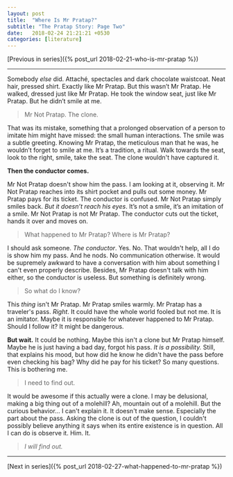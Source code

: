 ```yaml
---
layout: post
title:  "Where Is Mr Pratap?"
subtitle: "The Pratap Story: Page Two"
date:   2018-02-24 21:21:21 +0530
categories: [literature]
---
```


[Previous in series]({% post_url 2018-02-21-who-is-mr-pratap %})

---

Somebody *else* did. Attaché, spectacles and dark chocolate waistcoat. Neat hair, pressed shirt. Exactly like Mr Pratap. But this wasn’t Mr Pratap. He walked, dressed just like Mr Pratap. He took the window seat, just like Mr Pratap. But he didn’t smile at me. 

> Mr Not Pratap. The clone.

That was its mistake, something that a prolonged observation of a person to imitate him might have missed: the small human interactions. The smile was a subtle greeting. Knowing Mr Pratap, the meticulous man that he was, he wouldn’t forget to smile at me. It’s a tradition, a ritual. Walk towards the seat, look to the right, smile, take the seat. The clone wouldn't have captured it. 

**Then the conductor comes.** 

Mr Not Pratap doesn't show him the pass. I am looking at it, observing it. Mr Not Pratap reaches into its shirt pocket and pulls out some money. Mr Pratap pays for its ticket. The conductor is confused. Mr Not Pratap simply smiles back. *But it doesn’t reach his eyes*. It’s not a smile, it’s an imitation of a smile. Mr Not Pratap is not Mr Pratap. The conductor cuts out the ticket, hands it over and moves on.

> What happened to Mr Pratap? Where is Mr Pratap?

I should ask someone. _The conductor_. Yes. No. That wouldn't help, all I do is show him my pass. And he nods. No communication otherwise. It would be supremely awkward to have a conversation with him about something I can't even properly describe. Besides, Mr Pratap doesn't talk with him either, so the conductor is useless. But something is definitely wrong. 

> So what do I know? 

This _thing_ isn't Mr Pratap. Mr Pratap smiles warmly. Mr Pratap has a traveler's pass. _Right_. It could have the whole world fooled but not me. It is an imitator. Maybe it is responsible for whatever happened to Mr Pratap. Should I follow it? It might be dangerous. 

**But wait.** It could be nothing. Maybe this isn't a clone but Mr Pratap himself. Maybe he is just having a bad day, forgot his pass. _It is a possibility._ Still, that explains his mood, but how did he know he didn't have the pass before even checking his bag? Why did he pay for his ticket? So many questions. This is bothering me.

> I need to find out. 

It would be awesome if this actually were a clone. I may be delusional, making a big thing out of a molehill? Ah, mountain out of a molehill. But the curious behavior... I can't explain it. It doesn't make sense. Especially the part about the pass. Asking the clone is out of the question, I couldn't possibly believe anything it says when its entire existence is in question. All I can do is observe it. Him. It. 

> _I will find out._ 

---

[Next in series]({% post_url 2018-02-27-what-happened-to-mr-pratap %})